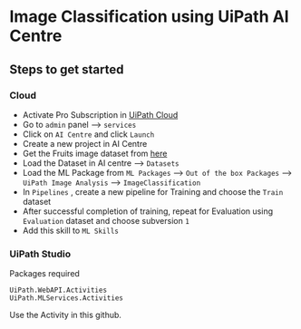 # Image Classification using UiPath AI Centre

## Steps to get started

### Cloud
- Activate Pro Subscription in [UiPath Cloud](https://cloud.uipath.com)
- Go to `admin` panel --> `services`
- Click on `AI Centre` and click `Launch`
- Create a new project in AI Centre
- Get the Fruits image dataset from [here](https://drive.google.com/file/d/1TLZajs8oiJ4ERp-eNrk6j282LRELTnD-/view?usp=classroom_web&authuser=0)
- Load the Dataset in AI centre --> `Datasets`
- Load the ML Package from `ML Packages` --> `Out of the box Packages` --> `UiPath Image Analysis` --> `ImageClassification`
- In `Pipelines` , create a new pipeline for Training and choose the `Train` dataset
- After successful completion of training, repeat for Evaluation using `Evaluation` dataset and choose subversion `1`
- Add this skill to `ML Skills`

### UiPath Studio
Packages required
```
UiPath.WebAPI.Activities
UiPath.MLServices.Activities
```
Use the Activity in this github.
